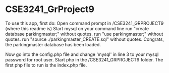 # CSE3241_GrProject9
To use this app, first do:
Open command prompt in /CSE3241_GRPROJECT9 (where this readme is)
Start mysql on your command line
run "create database parkingmaster;" without quotes.
run "use parkingmaster;" without quotes.
run "source ./parkingmaster_CREATE.sql" without quotes.
Congrats, the parkingmaster database has been loaded.

Now go into the config.php file and change 'mysql' in line 3 to your mysql password for root user.
Start php in the /CSE3241_GRPROJECT9 folder.
The first php file to run is the index.php file.